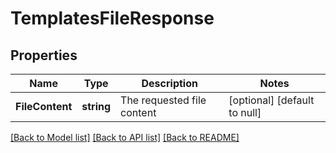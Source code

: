 # TemplatesFileResponse

## Properties
Name | Type | Description | Notes
------------ | ------------- | ------------- | -------------
**FileContent** | **string** | The requested file content | [optional] [default to null]

[[Back to Model list]](../README.md#documentation-for-models) [[Back to API list]](../README.md#documentation-for-api-endpoints) [[Back to README]](../README.md)


